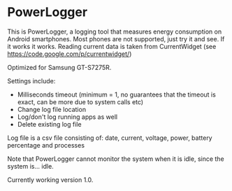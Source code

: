 # PowerLogger
This is PowerLogger, a logging tool that measures energy consumption on Android smartphones.
Most phones are not supported, just try it and see. If it works it works.
Reading current data is taken from CurrentWidget (see https://code.google.com/p/currentwidget/)

Optimized for Samsung GT-S7275R.

Settings include:
* Milliseconds timeout (minimum = 1, no guarantees that the timeout is exact, can be more due to system calls etc)
* Change log file location
* Log/don't log running apps as well
* Delete existing log file

Log file is a csv file consisting of: date, current, voltage, power, battery percentage and processes

Note that PowerLogger cannot monitor the system when it is idle, since the system is... idle.

Currently working version 1.0.